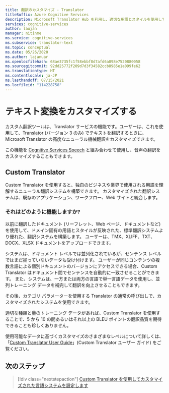 ```yaml
---
title: 翻訳のカスタマイズ - Translator
titleSuffix: Azure Cognitive Services
description: Microsoft Translator Hub を利用し、適切な用語とスタイルを使用して、独自の機械翻訳システムを構築します。
services: cognitive-services
author: laujan
manager: nitinme
ms.service: cognitive-services
ms.subservice: translator-text
ms.topic: conceptual
ms.date: 05/26/2020
ms.author: lajanuar
ms.openlocfilehash: 68ae3735fc1f58ebbf8d7afd6a098e7520880058
ms.sourcegitcommit: 92dd25772f209d7d3f34582ccb8985e1a099fe62
ms.translationtype: HT
ms.contentlocale: ja-JP
ms.lasthandoff: 07/15/2021
ms.locfileid: "114228758"
---
```

# <a name="customize-your-text-translations"></a>テキスト変換をカスタマイズする

カスタム翻訳ツールは、Translator サービスの機能です。ユーザーは、これを使用して、Translator (バージョン 3 のみ) でテキストを翻訳するときに、Microsoft Translator の高度なニューラル機械翻訳をカスタマイズできます。

この機能を [Cognitive Services Speech](../speech-service/index.yml) と組み合わせて使用し、音声の翻訳をカスタマイズすることもできます。

## <a name="custom-translator"></a>Custom Translator

Custom Translator を使用すると、独自のビジネスや業界で使用される用語を理解するニューラル翻訳システムを構築できます。 カスタマイズされた翻訳システムは、既存のアプリケーション、ワークフロー、Web サイトと統合します。

### <a name="how-does-it-work"></a>それはどのように機能しますか?

以前に翻訳したドキュメント (リーフレット、Web ページ、ドキュメントなど) を使用して、ドメイン固有の用語とスタイルが反映された、標準翻訳システムより優れた、翻訳システムを構築します。 ユーザーは、TMX、XLIFF、TXT、DOCX、XLSX ドキュメントをアップロードできます。  

システムは、ドキュメント レベルでは並列化されているが、センテンス レベルではまだ揃っていないデータも受け付けます。 ユーザーが同じコンテンツの複数言語による個別ドキュメントのバージョンにアクセスできる場合、Custom Translator はドキュメント間でセンテンスを自動的に一致させることができます。  また、システムは、一方または両方の言語で単一言語データを使用し、並列トレーニング データを補完して翻訳を向上させることもできます。

その後、カテゴリ パラメーターを使用する Translator の通常の呼び出しで、カスタマイズされたシステムを使用できます。

適切な種類と量のトレーニング データがあれば、Custom Translator を使用することで、5 から 10 の間あるいはそれ以上の BLEU ポイントの翻訳品質を期待できることも珍しくありません。

使用可能なデータに基づくカスタマイズのさまざまなレベルについて詳しくは、「[Custom Translator User Guide](./custom-translator/overview.md)」(Custom Translator ユーザー ガイド) をご覧ください。

## <a name="next-steps"></a>次のステップ

> [!div class="nextstepaction"]
> [Custom Translator を使用してカスタマイズされた言語システムを設定します](./custom-translator/overview.md)
